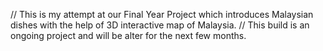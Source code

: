 // This is my attempt at our Final Year Project which introduces Malaysian dishes with the help of 3D interactive map of Malaysia.
// This build is an ongoing project and will be alter for the next few months.
